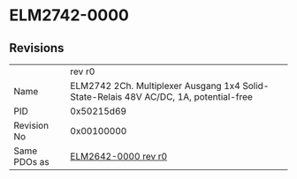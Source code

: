# ELM2742-0000

## Revisions
<table>
<tr>
<td></td>
<td>rev r0</td>
</tr>
<tr>
<td>Name</td>
<td>ELM2742 2Ch. Multiplexer Ausgang 1x4 Solid-State-Relais 48V AC/DC, 1A, potential-free</td>
</tr>
<tr>
<td>PID</td>
<td>0x50215d69</td>
</tr>
<tr>
<td>Revision No</td>
<td>0x00100000</td>
</tr>
<tr>
<td>Same PDOs as</td>
<td><a href="ELM2642-0000.md">ELM2642-0000 rev r0</a></td>
</tr>
</table>
